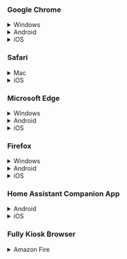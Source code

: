 ### Google Chrome
<details><summary>Windows</summary>

- At the top right, click More and then **Settings**
- Click the **Privacy and Security** tab on the right
- Click **Clear browsing data**
- Select the time range **All time**
- Uncheck *Browsing history* and *Cookies and other site data*
- With *Cached images and files* selected, click **Clear data**
- Close the Settings tab

</details>
<details><summary>Android</summary>

- At the top right, tap More and then **Settings**
- Tap **Privacy and Security**
- Tap **Clear browsing data**
- Select the time range **All time**
- Uncheck *Browsing history* and *Cookies and site data*
- With *Cached images and files* checked, tap **Clear data**
- If shown *Also clear data from these sites?*, select appropriately and tap **Clear**
- Tap **OK, got it** if notified of cleared data on synced devices
- Tap the Back arrow twice to close Settings

</details>
<details><summary>iOS</summary>

- Tap More and then **Clear Browsing Data**
- Uncheck *Browsing history* and *Cookies and site data*
- With *Cached images and files* checked, tap **Clear browsing data**
- At the top right, tap Done.

</details>

### Safari

<details><summary>Mac</summary>

- Navigate to the page
- Press <kbd>Option+Cmd+E</kbd> to clear the cache
- Press <kbd>Cmd+R</kbd> to reload the page

</details>

<details><summary>iOS</summary>

- Go to Settings > Safari > Advanced > Website Data.
- Tap Remove All Website Data.

</details>

### Microsoft Edge
<details><summary>Windows</summary>
  
- Click Menu (the three dots at the top right of the window) and select **Settings**
- Click the **Privacy, search and services** pane
- In the *Clear browsing data* section, click **Choose what to clear**
- Select Time Range of **All time**
- Uncheck everything except *Cached images and files*
- Click **Clear now**
- Close the Settings tab

</details>
<details><summary>Android</summary>
  
- Tap Menu (the three dots at the bottom of the screen), and select **Settings**
- Tap **Privacy and Security**
- Tap **Clear browsing data**
- Uncheck everything except *Cached images and files*
- Tap **Clear data**
- Press the Back arrow twice to exit Settings

</details>
<details><summary>iOS</summary>

- Tap Menu (the three dots at the bottom of the screen), and select **Settings**
- Tap **Privacy and security**
- Tap **Clear browsing data**
- Uncheck everything except *Cached images and files*
- Tap **Clear now**

</details>
  
### Firefox

<details><summary>Windows</summary>

- Click the Menu button and select **Settings**
- Select the **Privacy and Security** pane
- In the *Cookies and Site Data* section, click **Clear Data**
- Uncheck *Cookies and Site Data*
- With *Cached Web Content* checked, click **Clear**
- Close the Settings tab

</details>
<details><summary>Android</summary>

- Tap Menu (the three dots at the bottom of the screen), and select **Settings**
- Tap **Delete browsing data**
- Uncheck everything except *Cached images and files**
- Tap **Delete browsing data**
- Tap **Delete**
- Press the Back arrow twice to close the Settings

</details>
<details><summary>iOS</summary>

- At the bottom of the screen, tap the menu button
- Tap **Settings**
- Under the *Privacy* section, tap **Data Management**
- Tap **Website Data**
- Tap the site you want to clear or select Show More to find the site you want to clear
- At the bottom of the list, select **Clear Items**

</details>

### Home Assistant Companion App 

<details><summary>Android</summary>

- Go to **Settings**
- Tap **Apps**
- Tap **Home Assistant**
- Tap **Storage**
- Tap **Clear cache**
- Tap the Back arrow
- Tap **Force stop** and **OK**
- Tap **Open** to reopen the app

</details>
<details><summary>iOS</summary>
  
- Go to Home Assistant Settings
- Select **Companion App** (near the bottom)
- Select **Debugging** (at the bottom)
- Tap **Reset Frontend Cache**

</details>

### Fully Kiosk Browser

<details><summary>Amazon Fire</summary>

- Exit Fully Kiosk Browser (swipe from the left side of the screen and tap **Exit Fully**, confirming if asked)
- Go to **Settings** for the tablet (swipe down from the top of the screen twice and tap the Gear icon)
- Tap **Apps & Notifications**
- Tap **Fully Kiosk Browser** (or **See all xx apps** if not listed in Recently opened apps)
- Tap **Storage**
- Tap **Clear cache**
- Close Settings
- Reopen Fully Kiosk Browser

</details>
